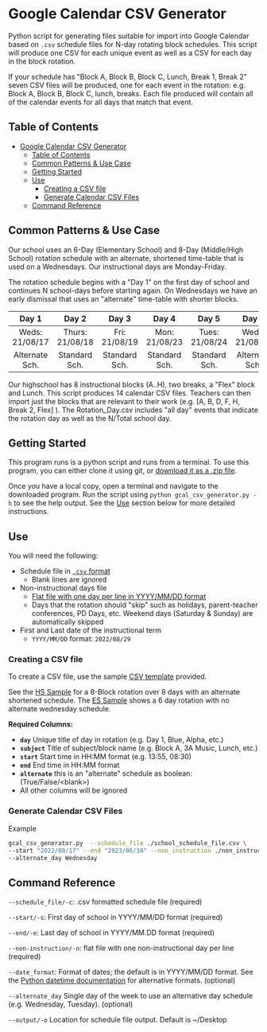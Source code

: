 # Google Calendar CSV Generator

Python script for generating files suitable for import into Google Calendar based on `.csv` schedule files for N-day rotating block schedules. This script will produce one CSV for each unique event as well as a CSV for each day in the block rotation.

If your schedule has "Block A, Block B, Block C, Lunch, Break 1, Break 2" seven CSV files will be produced, one for each event in the rotation: e.g. Block A, Block B, Block C, lunch, breaks. Each file produced will contain all of the calendar events for all days that match that event.

## Table of Contents

- [Google Calendar CSV Generator](#google-calendar-csv-generator)
  - [Table of Contents](#table-of-contents)
  - [Common Patterns \& Use Case](#common-patterns--use-case)
  - [Getting Started](#getting-started)
  - [Use](#use)
    - [Creating a CSV file](#creating-a-csv-file)
    - [Generate Calendar CSV Files](#generate-calendar-csv-files)
  - [Command Reference](#command-reference)

## Common Patterns & Use Case

Our school uses an 6-Day (Elementary School) and 8-Day (Middle/High School) rotation schedule with an alternate, shortened time-table that is used on a Wednesdays. Our instructional days are Monday-Friday.

The rotation schedule begins with a "Day 1" on the first day of school and continues N school-days before starting again. On Wednesdays we have an early dismissal that uses an "alternate" time-table with shorter blocks.

| Day 1 | Day 2 | Day 3 | Day 4 | Day 5 | Day 6 | Day 7 | Day 8 | Day 1 |
|:-:|:-:|:-:|:-:|:-:|:-:|:-:|:-:|:-:|
| Weds: 21/08/17 | Thurs: 21/08/18 | Fri: 21/08/19 | Mon: 21/08/23 | Tues: 21/08/24 | Weds: 21/08/25 | Thurs: 21/08/26 | Fri: 21/08/27 | Mon: 21/08/30 |
| Alternate Sch. | Standard Sch. | Standard Sch. | Standard Sch. | Standard Sch. | Alternate Sch. | Standard Sch. | Standard Sch. | Standard Sch. |

Our highschool has 8 instructional blocks (A..H), two breaks, a "Flex" block and Lunch. This script produces 14 calendar CSV files. Teachers can then import just the blocks that are relevant to their work (e.g. [A, B, D, F, H, Break 2, Flex] ). The Rotation_Day.csv includes "all day" events that indicate the rotation day as well as the N/Total school day.

## Getting Started

This program runs is a python script and runs from a terminal. To use this program, you can either clone it using git, or [download it as a .zip file](https://github.com/txoof/calendar_csv/archive/refs/heads/master.zip).

Once you have a local copy, open a terminal and navigate to the downloaded program. Run the script using `python gcal_csv_generator.py -h` to see the help output. See the [Use](#use) section below for more detailed instructions.
## Use

You will need the following:

* Schedule file in [`.csv` format](./hs_sample.csv)
  * Blank lines are ignored
* Non-instructional days file 
  * [Flat file with one day per line in YYYY/MM/DD format](./non_instruction_sample.txt)
  * Days that the rotation should "skip" such as holidays, parent-teacher conferences, PD Days, etc. Weekend days (Saturday & Sunday) are automatically skipped
* First and Last date of the instructional term
  * `YYYY/MM/DD` format: `2022/08/29`

### Creating a CSV file

To create a CSV file, use the sample [CSV template](./sample.csv) provided.

See the [HS Sample](./hs_sample.csv) for a 8-Block rotation over 8 days with an alternate shortened schedule. The [ES Sample](./es_sample.csv) shows a 6 day rotation with no alternate wednesday schedule.

**Required Columns:**

* **`day`** Unique title of day in rotation (e.g. Day 1, Blue, Alpha, etc.)
* **`subject`** Title of subject/block name (e.g. Block A, 3A Music, Lunch, etc.)
* **`start`** Start time in HH:MM format (e.g. 13:55, 08:30)
* **`end`** End time in HH:MM format
* **`alternate`** this is an "alternate" schedule as boolean: (True/False/\<blank\>)
* All other columns will be ignored

### Generate Calendar CSV Files

Example

```bash
gcal_csv_generator.py  --schedule_file ./school_schedule_file.csv \
--start "2022/08/17" --end "2023/06/16" --non_instruction ./non_instruction.txt \
--alternate_day Wednesday
```

## Command Reference

`--schedule_file/-c`:
.csv formatted schedule file (required)

`--start/-s`:
First day of school in YYYY/MM/DD format (required)

`--end/-e`:
Last day of school in YYYY/MM.DD format (required)

`--non-instruction/-n`:
flat file with one non-instructional day per line (required)

`--date_format`:
Format of dates; the default is in YYYY/MM/DD format. See the [Python datetime documentation](https://docs.python.org/3/library/datetime.html#strftime-and-strptime-behavior) for alternative formats. (optional)

`--alternate_day`
Single day of the week to use an alternative day schedule (e.g. Wednesday, Tuesday). (optional)

`--output/-o`
Location for schedule file output. Default is ~/Desktop